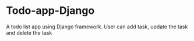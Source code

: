 # Todo-app-Django
A todo list app using Django framework. User can add task, update the task and delete the task
